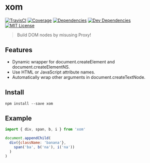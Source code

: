 # xom
[![TravisCI](https://img.shields.io/travis/kroogs/xom.svg)](https://travis-ci.org/kroogs/xom)
[![Coverage](https://img.shields.io/coveralls/kroogs/xom.svg)](https://coveralls.io/github/kroogs/xom)
[![Dependencies](https://img.shields.io/david/kroogs/xom.svg)](https://david-dm.org/kroogs/xom)
[![Dev Dependencies](https://img.shields.io/david/dev/kroogs/xom.svg)](https://david-dm.org/kroogs/xom?type=dev)
[![MIT License](https://img.shields.io/github/license/kroogs/proto-es2017.svg)](https://github.com/kroogs/xom/blob/master/LICENSE)

> Build DOM nodes by misusing Proxy!

## Features

  - Dynamic wrapper for document.createElement and document.createElementNS.
  - Use HTML or JavaScript attribute names.
  - Automatically wrap other arguments in document.createTextNode.

## Install

  ```
  npm install --save xom
  ```

## Example

  ```javascript
  import { div, span, b, i } from 'xom'

  document.appendChild(
    div({className: 'banana'},
      span('ba', b('na'), i('na'))
    )
  )
  ```
